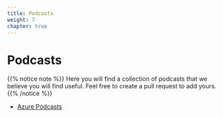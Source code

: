 ```yaml
---
title: Podcasts
weight: 7
chapter: true
---
```


# **Podcasts**

{{% notice note %}}
Here you will find a collection of podcasts that we believe you will find useful. Feel free to create a pull request to add yours.
{{% /notice %}}


+ [Azure Podcasts](/podcasts/azure_podcasts/)